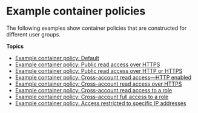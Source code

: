 # Example container policies<a name="policies-examples"></a>

The following examples show container policies that are constructed for different user groups\.

**Topics**
+ [Example container policy: Default](policies-examples-default.md)
+ [Example container policy: Public read access over HTTPS](policies-examples-public-https.md)
+ [Example container policy: Public read access over HTTP or HTTPS](policies-examples-public-httphttps.md)
+ [Example container policy: Cross\-account read access—HTTP enabled](policies-examples-cross-acccount-http.md)
+ [Example container policy: Cross\-account read access over HTTPS](policies-examples-cross-acccount-https.md)
+ [Example container policy: Cross\-account read access to a role](policies-examples-cross-acccount-read.md)
+ [Example container policy: Cross\-account full access to a role](policies-examples-cross-acccount-full.md)
+ [Example container policy: Access restricted to specific IP addresses](policies-examples-access-by-specific-ip.md)